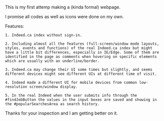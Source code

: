 This is my first attemp making a (kinda formal) webpage. 

I promise all codes as well as icons were done on my own.

Features:
    
    1. Indeed.ca index without sign-in.

    2. Including almost all the features (full-screen/window mode layouts, styles, events and functions) of the real Indeed.ca index but might have a little bit differences, especially in IE/Edge. Some of them are identified in the page as comments when hovering on specific elements which are usually with an underline/border.

    3. Indeed.ca may change their UI some times but slightly, and seems different devices might see different UIs at different time of visit.

    4. Indeed made a different UI for mobile devices from common low-resolution screen/window display.

    5. In the real Indeed when the user submits info through the #findJobButton the values in the input boxes are saved and showing in the #popularSearchesArea as search history.

Thanks for your inspection and I am getting better on it.
